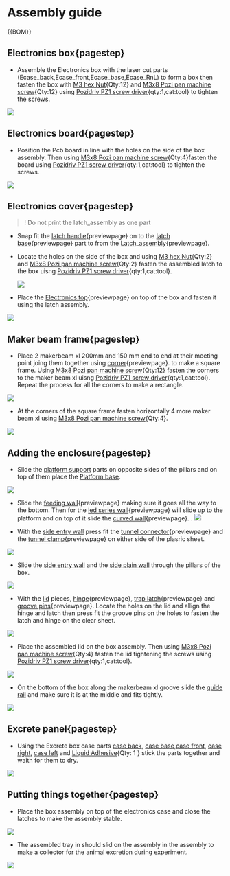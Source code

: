 [3d printer]:Parts.yaml#3dprinter
[Laser cutter]:Parts.yaml#Lasercutter
[PLA filament]:Parts.yaml#PLAfilament
[clear plastic sheet]:Parts.yaml#ClearSheet
[maker beam XL]:Parts.yaml#MakerBeamXL
[150mm mini hacksaw]:Parts.yaml#Hacksaw
[M3 tap set]:Parts.yaml#M3tapset
[tap wrench]:Parts.yaml#Tapwrench
[2mm Hex key]:Parts.yaml#2mmHexkey
[Pozidriv PZ1 screw driver]:Parts.yaml#PozidrivPZ1
[M3x8 Pozi pan machine screw]:Parts.yaml#M3X12mmPozipanscrews
[M3 hex Nut]:Parts.yaml#M3hexnut
[Liquid Adhesive]:Parts.yaml#Adhesive


# Assembly guide

{{BOM}}

## Electronics box{pagestep}

   + Assemble the Electronics box with the laser cut parts (Ecase_back,Ecase_front,Ecase_base,Ecase_RnL) to form a box then fasten the box with [M3 hex Nut]{Qty:12} and  [M3x8 Pozi pan machine screw]{Qty:12} using [Pozidriv PZ1 screw driver]{qty:1,cat:tool} to tighten the screws.

![](images/Electronics_base.PNG)

## Electronics board{pagestep}

   + Position the Pcb board in line with the holes on the side of the box assembly. Then using  [M3x8 Pozi pan machine screw]{Qty:4}fasten the board using  [Pozidriv PZ1 screw driver]{qty:1,cat:tool} to tighten the screws.

![](images/Electronics_base1.PNG)

## Electronics cover{pagestep}

>! Do not print the latch_assembly as one part 

   + Snap fit the [latch handle](models/Latch_handle.stl){previewpage} on to the [latch base](models/Latch_base.stl){previewpage}  part to from the [Latch_assembly](models/Latch_assembly.stl){previewpage}.


 + Locate the holes on the side of the box and using [M3 hex Nut]{Qty:2} and [M3x8 Pozi pan machine screw]{Qty:2} fasten the assembled latch to the box uisng [Pozidriv PZ1 screw driver]{qty:1,cat:tool}.   

   ![](images/Electronics_base2.PNG)

 + Place the [Electronics top](models/Electronics_top.stl){previewpage} on top of the box and fasten it using the latch assembly.

![](images/Electronics_base3.PNG)

## Maker beam frame{pagestep}



  + Place 2 makerbeam xl 200mm and 150 mm end to end at their meeting point joing them together using [corner](models/corner.stl){previewpage}. to make a square frame. Using [M3x8 Pozi pan machine screw]{Qty:12} fasten the corners to the maker beam xl uisng [Pozidriv PZ1 screw driver]{qty:1,cat:tool}. Repeat the process for all the corners to make a rectangle.

  ![](images/Maker_base.PNG)

  + At the corners of the square frame fasten horizontally 4 more maker beam xl using [M3x8 Pozi pan machine screw]{Qty:4}.  

![](images/Maker_base1.PNG)

## Adding the enclosure{pagestep}

 + Slide the [platform support](models/Platform_support.svg) parts on opposite sides of the pillars and on top of them place the [Platform base](models/Platform_base.svg).

![](images/Maker_base2.PNG)

 + Slide the [feeding wall](models/Feeding_wall.stl){previewpage} making sure it goes all the way to the bottom. Then for the [led series wall](models/Led_series_wall.stl){previewpage} will slide up to the platform and on top of it slide the [curved wall](models/Curved_wall.stl){previewpage}.
.
![](images/Maker_base3.PNG)

+ With the [side entry wall](models/Side_entry_wall.svg) press fit the [tunnel connector](models/Tunnel_connector.stl){previewpage} and the [tunnel clamp](models/Tunnel_clamp.stl){previewpage} on either side of the plasric sheet.

![](images/Side_entry_wall.PNG)

+ Slide the [side entry wall](models/Side_entry_wall.svg) and the [side plain wall](models/Side_plain_wall.svg) through the pillars of the box.

![](images/Maker_base4.PNG)

+ With the [lid](models/Lid.svg) pieces, [hinge](models/Hinge.stl){previewpage}, [trap latch](models/Trap_latch.stl){previewpage} and [groove pins](models/Grooved_pin.stl){previewpage}. Locate the holes on the lid and allign the hinge and latch then press fit the groove pins on the holes to fasten the latch and hinge on the clear sheet.

![](images/Lid_assembly.PNG)

+ Place the assembled lid on the box assembly. Then using [M3x8 Pozi pan machine screw]{Qty:4} fasten the lid tightening the screws using [Pozidriv PZ1 screw driver]{qty:1,cat:tool}.  

![](images/Maker_base5.PNG)

+ On the bottom of the box along the makerbeam xl groove slide the [guide rail](models/Guide_rail.svg) and make sure it is at the middle and fits tightly.

![](images/Maker_base6.PNG)

## Excrete panel{pagestep}

+ Using the Excrete box case parts [case back](models/Excrete_panel_RnL.svg), [case base](models/Excrete_panel_base.svg),[case front](models/Excrete_panel_RnL.svg), [case right](models/Excrete_panel_FnB.svg), [case left](models/Excrete_panel_FnB.svg) and [Liquid Adhesive]{Qty: 1 } stick the parts together and waith for them to dry.

![](images/Excrete_panel.PNG)

## Putting things together{pagestep}

+ Place the box assembly on top of the electronics case and close the latches to make the assembly stable.

![](images/Ass1.PNG)




+ The assembled tray in should slid on the assembly in the assembly to make a collector for the animal excretion during experiment.

![](images/Ass_full.PNG)

